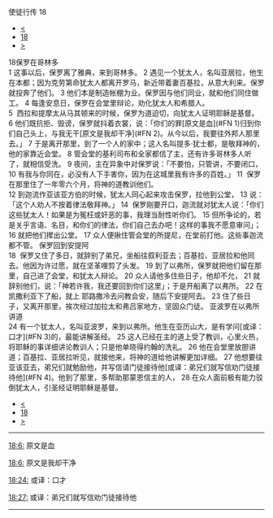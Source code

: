 ﻿





 使徒行传 18




* [<](bible/ACT17.md)
* [18](bible/ACT.md)
* [>](bible/ACT19.md)



 
18保罗在哥林多  
1 这事以后，保罗离了雅典，来到哥林多。 
2 遇见一个犹太人，名叫亚居拉，他生在本都；因为克劳第命犹太人都离开罗马，新近带着妻百基拉，从意大利来。保罗就投奔了他们。 
3 他们本是制造帐棚为业。保罗因与他们同业，就和他们同住做工。 
4 每逢安息日，保罗在会堂里辩论，劝化犹太人和希腊人。  
5  西拉和提摩太从马其顿来的时候，保罗为道迫切，向犹太人证明耶稣是基督。 
6 他们既抗拒、毁谤，保罗就抖着衣裳，说：「你们的罪[原文是血](#FN
1)归到你们自己头上，与我无干[原文是我却干净](#FN
2)。从今以后，我要往外邦人那里去。」 
7 于是离开那里，到了一个人的家中；这人名叫提多·犹士都，是敬拜神的，他的家靠近会堂。 
8 管会堂的基利司布和全家都信了主，还有许多哥林多人听了，就相信受洗。 
9 夜间，主在异象中对保罗说：「不要怕，只管讲，不要闭口， 
10 有我与你同在，必没有人下手害你，因为在这城里我有许多的百姓。」 
11  保罗在那里住了一年零六个月，将神的道教训他们。  
12 到迦流作亚该亚方伯的时候，犹太人同心起来攻击保罗，拉他到公堂， 
13 说：「这个人劝人不按着律法敬拜神。」 
14  保罗刚要开口，迦流就对犹太人说：「你们这些犹太人！如果是为冤枉或奸恶的事，我理当耐性听你们。 
15 但所争论的，若是关乎言语、名目，和你们的律法，你们自己去办吧！这样的事我不愿意审问」； 
16 就把他们撵出公堂。 
17 众人便揪住管会堂的所提尼，在堂前打他。这些事迦流都不管。 保罗回到安提阿  
18  保罗又住了多日，就辞别了弟兄，坐船往叙利亚去；百基拉、亚居拉和他同去。他因为许过愿，就在坚革哩剪了头发。 
19 到了以弗所，保罗就把他们留在那里，自己进了会堂，和犹太人辩论。 
20 众人请他多住些日子，他却不允， 
21 就辞别他们，说：「神若许我，我还要回到你们这里」；于是开船离了以弗所。 
22 在凯撒利亚下了船，就上 耶路撒冷去问教会安，随后下安提阿去。 
23 住了些日子，又离开那里，挨次经过加拉太和弗吕家地方，坚固众门徒。 亚波罗在以弗所讲道  
24 有一个犹太人，名叫亚波罗，来到以弗所。他生在亚历山大，是有学问[或译：口才](#FN
3)的，最能讲解圣经。 
25 这人已经在主的道上受了教训，心里火热，将耶稣的事详细讲论教训人；只是他单晓得约翰的洗礼。 
26 他在会堂里放胆讲道；百基拉、亚居拉听见，就接他来，将神的道给他讲解更加详细。 
27 他想要往亚该亚去，弟兄们就勉励他，并写信请门徒接待他[或译：弟兄们就写信劝门徒接待他](#FN
4)。他到了那里，多帮助那蒙恩信主的人， 
28 在众人面前极有能力驳倒犹太人，引圣经证明耶稣是基督。 
* [<](bible/ACT17.md)
* [18](bible/ACT.md)
* [>](bible/ACT19.md)





---


[18:6:](#V6)
原文是血


[18:6:](#V6)
原文是我却干净


[18:24:](#V24)
或译：口才


[18:27:](#V27)
或译：弟兄们就写信劝门徒接待他




---









